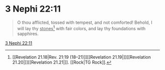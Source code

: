 # 3 Nephi 22:11

> O thou afflicted, tossed with tempest, and not comforted! Behold, I will lay thy <u>stones</u>[^a] with fair colors, and lay thy foundations with sapphires.

[3 Nephi 22:11](https://www.churchofjesuschrist.org/study/scriptures/bofm/3-ne/22?lang=eng&id=p11#p11)


[^a]: [[Revelation 21.18|Rev. 21:19 (18–21)]][[Revelation 21.19|]][[Revelation 21.20|]][[Revelation 21.21|]]. [[Rock|TG Rock]].  
